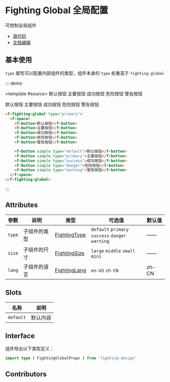 # Fighting Global 全局配置

可控制全局组件

- [源代码](https://github.com/FightingDesign/fighting-design/tree/master/packages/fighting-design/fighting-global)
- [文档编辑](https://github.com/FightingDesign/fighting-design/blob/master/docs/docs/components/fighting-global.md)

## 基本使用

`type` 属性可以配置内部组件的类型，组件本身的 `type` 权重高于 `fighting-global`

::: demo

<template #source>
<f-fighting-global type="primary">
<f-space>
<f-button>默认按钮</f-button>
<f-button>主要按钮</f-button>
<f-button>成功按钮</f-button>
<f-button>危险按钮</f-button>
<f-button>警告按钮</f-button>

<f-button simple type="default">默认按钮</f-button>
<f-button simple type="primary">主要按钮</f-button>
<f-button simple type="success">成功按钮</f-button>
<f-button simple type="danger">危险按钮</f-button>
<f-button simple type="warning">警告按钮</f-button>
</f-space>
</f-fighting-global>
</template>

```html
<f-fighting-global type="primary">
  <f-space>
    <f-button>默认按钮</f-button>
    <f-button>主要按钮</f-button>
    <f-button>成功按钮</f-button>
    <f-button>危险按钮</f-button>
    <f-button>警告按钮</f-button>

    <f-button simple type="default">默认按钮</f-button>
    <f-button simple type="primary">主要按钮</f-button>
    <f-button simple type="success">成功按钮</f-button>
    <f-button simple type="danger">危险按钮</f-button>
    <f-button simple type="warning">警告按钮</f-button>
  </f-space>
</f-fighting-global>
```

:::

## Attributes

| 参数   | 说明         | 类型                                                               | 可选值                                                  | 默认值 |
| ------ | ------------ | ------------------------------------------------------------------ | ------------------------------------------------------- | ------ |
| `type` | 子组件的类型 | <a href="/components/interface.html#fightingtype">FightingType</a> | `default` `primary` <br /> `success` `danger` `warning` | ——     |
| `size` | 子组件的尺寸 | <a href="/components/interface.html#fightingsize">FightingSize</a> | `large` `middle` `small` `mini`                         | ——     |
| `lang` | 子组件的语言 | <a href="/components/interface.html#fightinglang">FightingLang</a> | `en-US` `zh-CN`                                         | zh-CN  |

## Slots

| 名称      | 说明     |
| --------- | -------- |
| `default` | 默认内容 |

## Interface

组件导出以下类型定义：

```ts
import type { FightingGlobalProps } from 'fighting-design'
```

## Contributors

<a href="https://github.com/Tyh2001" target="_blank">
  <f-avatar round src="https://avatars.githubusercontent.com/u/73180970?v=4" />
</a>
